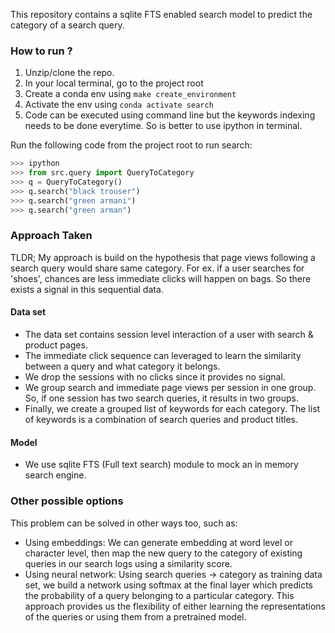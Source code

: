 This repository contains a sqlite FTS enabled search model to predict the category of a search query.

### How to run ?

1. Unzip/clone the repo.
2. In your local terminal, go to the project root
3. Create a conda env using `make create_environment`
4. Activate the env using `conda activate search`
5. Code can be executed using command line but the keywords indexing needs to be done everytime. So is better to use ipython in terminal.

Run the following code from the project root to run search:

```python
>>> ipython
>>> from src.query import QueryToCategory
>>> q = QueryToCategory()
>>> q.search("black trouser")
>>> q.search("green armani")
>>> q.search("green arman")
```

### Approach Taken

TLDR; My approach is build on the hypothesis that page views following a search query would share same category. For ex. if a user searches for 'shoes', chances are less immediate clicks will happen on bags. So there exists a signal in this sequential data.

#### Data set

- The data set contains session level interaction of a user with search & product pages.
- The immediate click sequence can leveraged to learn the similarity between a query and what category it belongs.
- We drop the sessions with no clicks since it provides no signal.
- We group search and immediate page views per session in one group. So, if one session has two search queries, it results in two groups.
- Finally, we create a grouped list of keywords for each category. The list of keywords is a combination of search queries and product titles.

#### Model

- We use sqlite FTS (Full text search) module to mock an in memory search engine.

### Other possible options

This problem can be solved in other ways too, such as:

- Using embeddings: We can generate embedding at word level or character level, then map the new query to the category of existing queries in our search logs using a similarity score.
- Using neural network: Using search queries -> category as training data set, we build a network using softmax at the final layer which predicts the probability of a query belonging to a particular category. This approach provides us the flexibility of either learning the representations of the queries or using them from a pretrained model.
